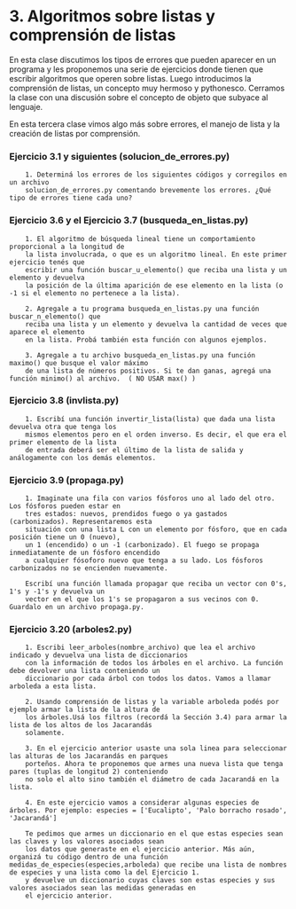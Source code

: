 # 3. Algoritmos sobre listas y comprensión de listas

En esta clase discutimos los tipos de errores que pueden aparecer en un programa y les proponemos una serie de ejercicios donde tienen que escribir algoritmos que operen sobre listas. Luego introducimos la comprensión de listas, un concepto muy hermoso y pythonesco. Cerramos la clase con una discusión sobre el concepto de objeto que subyace al lenguaje.

En esta tercera clase vimos algo más sobre errores, el manejo de lista y la creación de listas por comprensión.

### Ejercicio 3.1 y siguientes (solucion_de_errores.py)

        1. Determiná los errores de los siguientes códigos y corregilos en un archivo 
        solucion_de_errores.py comentando brevemente los errores. ¿Qué tipo de errores tiene cada uno?
        
        
### Ejercicio 3.6 y el Ejercicio 3.7 (busqueda_en_listas.py)

        1. El algoritmo de búsqueda lineal tiene un comportamiento proporcional a la longitud de 
        la lista involucrada, o que es un algoritmo lineal. En este primer ejercicio tenés que 
        escribir una función buscar_u_elemento() que reciba una lista y un elemento y devuelva 
        la posición de la última aparición de ese elemento en la lista (o -1 si el elemento no pertenece a la lista).
        
        2. Agregale a tu programa busqueda_en_listas.py una función buscar_n_elemento() que 
        reciba una lista y un elemento y devuelva la cantidad de veces que aparece el elemento 
        en la lista. Probá también esta función con algunos ejemplos.
        
        3. Agregale a tu archivo busqueda_en_listas.py una función maximo() que busque el valor máximo 
        de una lista de números positivos. Si te dan ganas, agregá una función minimo() al archivo.  ( NO USAR max() )
        

### Ejercicio 3.8 (invlista.py)

        1. Escribí una función invertir_lista(lista) que dada una lista devuelva otra que tenga los 
        mismos elementos pero en el orden inverso. Es decir, el que era el primer elemento de la lista 
        de entrada deberá ser el último de la lista de salida y análogamente con los demás elementos.


### Ejercicio 3.9 (propaga.py)
        
        1. Imaginate una fila con varios fósforos uno al lado del otro. Los fósforos pueden estar en 
        tres estados: nuevos, prendidos fuego o ya gastados (carbonizados). Representaremos esta 
        situación con una lista L con un elemento por fósforo, que en cada posición tiene un 0 (nuevo), 
        un 1 (encendido) o un -1 (carbonizado). El fuego se propaga inmediatamente de un fósforo encendido 
        a cualquier fósoforo nuevo que tenga a su lado. Los fósforos carbonizados no se encienden nuevamente.

        Escribí una función llamada propagar que reciba un vector con 0's, 1's y -1's y devuelva un 
        vector en el que los 1's se propagaron a sus vecinos con 0. Guardalo en un archivo propaga.py.


### Ejercicio 3.20 (arboles2.py)

        1. Escribi leer_arboles(nombre_archivo) que lea el archivo indicado y devuelva una lista de diccionarios
        con la información de todos los árboles en el archivo. La función debe devolver una lista conteniendo un 
        diccionario por cada árbol con todos los datos. Vamos a llamar arboleda a esta lista.
        
        2. Usando comprensión de listas y la variable arboleda podés por ejemplo armar la lista de la altura de 
        los árboles.Usá los filtros (recordá la Sección 3.4) para armar la lista de los altos de los Jacarandás 
        solamente.
        
        3. En el ejercicio anterior usaste una sola linea para seleccionar las alturas de los Jacarandás en parques
        porteños. Ahora te proponemos que armes una nueva lista que tenga pares (tuplas de longitud 2) conteniendo 
        no solo el alto sino también el diámetro de cada Jacarandá en la lista.
        
        4. En este ejercicio vamos a considerar algunas especies de árboles. Por ejemplo: especies = ['Eucalipto', 'Palo borracho rosado', 'Jacarandá']

        Te pedimos que armes un diccionario en el que estas especies sean las claves y los valores asociados sean 
        los datos que generaste en el ejercicio anterior. Más aún, organizá tu código dentro de una función medidas_de_especies(especies,arboleda) que recibe una lista de nombres de especies y una lista como la del Ejercicio 1.
        y devuelve un diccionario cuyas claves son estas especies y sus valores asociados sean las medidas generadas en
        el ejercicio anterior.